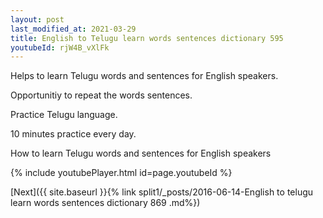 ```yaml
---
layout: post
last_modified_at: 2021-03-29
title: English to Telugu learn words sentences dictionary 595 
youtubeId: rjW4B_vXlFk
---
```

 
 
Helps to learn Telugu words and sentences for English speakers.

Opportunitiy to repeat the words sentences. 

Practice Telugu language. 
 
10 minutes practice every day. 
 
How to learn Telugu words and sentences for English speakers 
 
{% include youtubePlayer.html id=page.youtubeId %}
 
 
[Next]({{ site.baseurl }}{% link  split1/_posts/2016-06-14-English to telugu learn words sentences dictionary 869 .md%})
 
